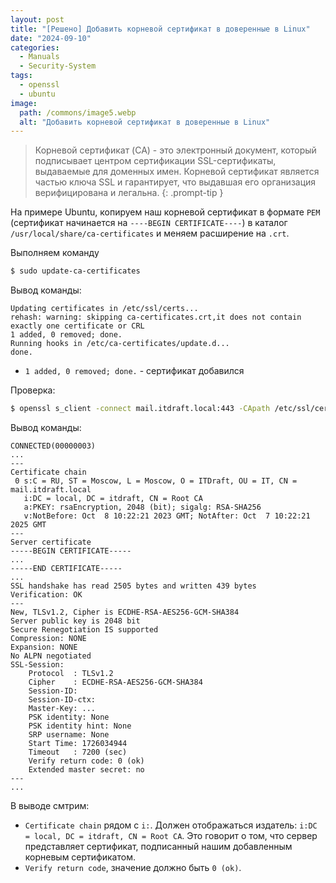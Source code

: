 ```yaml
---
layout: post
title: "[Решено] Добавить корневой сертификат в доверенные в Linux"
date: "2024-09-10"
categories:
  - Manuals
  - Security-System
tags:
  - openssl
  - ubuntu
image:
  path: /commons/image5.webp
  alt: "Добавить корневой сертификат в доверенные в Linux"
---
```


> Корневой сертификат (CA) - это электронный документ, который подписывает центром сертификации SSL-сертификаты, выдаваемые для доменных имен. Корневой сертификат является частью ключа SSL и гарантирует, что выдавшая его организация верифицирована и легальна.
{: .prompt-tip }

На примере Ubuntu, копируем наш корневой сертификат в формате `PEM` (сертификат начинается на `----BEGIN CERTIFICATE----`) в каталог `/usr/local/share/ca-certificates` и меняем расширение на `.crt`.

Выполняем команду

```sh
$ sudo update-ca-certificates
```

Вывод команды:
```
Updating certificates in /etc/ssl/certs...
rehash: warning: skipping ca-certificates.crt,it does not contain exactly one certificate or CRL
1 added, 0 removed; done.
Running hooks in /etc/ca-certificates/update.d...
done.
```

- `1 added, 0 removed; done.` - сертификат добавился

Проверка:
```sh
$ openssl s_client -connect mail.itdraft.local:443 -CApath /etc/ssl/certs
```

Вывод команды:
```
CONNECTED(00000003)
...
---
Certificate chain
 0 s:C = RU, ST = Moscow, L = Moscow, O = ITDraft, OU = IT, CN = mail.itdraft.local
   i:DC = local, DC = itdraft, CN = Root CA
   a:PKEY: rsaEncryption, 2048 (bit); sigalg: RSA-SHA256
   v:NotBefore: Oct  8 10:22:21 2023 GMT; NotAfter: Oct  7 10:22:21 2025 GMT
---
Server certificate
-----BEGIN CERTIFICATE-----
...
-----END CERTIFICATE-----
...
SSL handshake has read 2505 bytes and written 439 bytes
Verification: OK
---
New, TLSv1.2, Cipher is ECDHE-RSA-AES256-GCM-SHA384
Server public key is 2048 bit
Secure Renegotiation IS supported
Compression: NONE
Expansion: NONE
No ALPN negotiated
SSL-Session:
    Protocol  : TLSv1.2
    Cipher    : ECDHE-RSA-AES256-GCM-SHA384
    Session-ID: 
    Session-ID-ctx: 
    Master-Key: ...
    PSK identity: None
    PSK identity hint: None
    SRP username: None
    Start Time: 1726034944
    Timeout   : 7200 (sec)
    Verify return code: 0 (ok)
    Extended master secret: no
---
...
```
В выводе смтрим:
- `Certificate chain` рядом с `i:`. Должен отображаться издатель: `i:DC = local, DC = itdraft, CN = Root CA`. Это говорит о том, что сервер представляет сертификат, подписанный нашим добавленным корневым сертификатом.
- `Verify return code`, значение должно быть `0 (ok)`.
